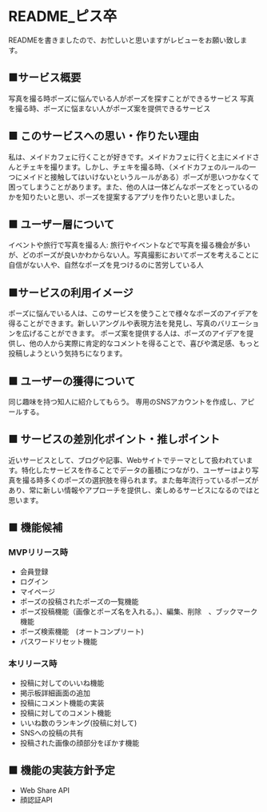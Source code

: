 # README_ピス卒

READMEを書きましたので、お忙しいと思いますがレビューをお願い致します。

## ■サービス概要
写真を撮る時ポーズに悩んでいる人がポーズを探すことができるサービス
写真を撮る時、ポーズに悩まない人がポーズ案を提供できるサービス

## ■ このサービスへの思い・作りたい理由
私は、メイドカフェに行くことが好きです。メイドカフェに行くと主にメイドさんとチェキを撮ります。しかし、チェキを撮る時、（メイドカフェのルールの一つにメイドと接触してはいけないというルールがある）ポーズが思いつかなくて困ってしまうことがあります。また、他の人は一体どんなポーズをとっているのかを知りたいと思い、ポーズを提案するアプリを作りたいと思いました。

## ■ ユーザー層について
イベントや旅行で写真を撮る人: 旅行やイベントなどで写真を撮る機会が多いが、どのポーズが良いかわからない人。写真撮影においてポーズを考えることに自信がない人や、自然なポーズを見つけるのに苦労している人

## ■サービスの利用イメージ
ポーズに悩んでいる人は、このサービスを使うことで様々なポーズのアイデアを得ることができます。新しいアングルや表現方法を発見し、写真のバリエーションを広げることができます。
ポーズ案を提供する人は、ポーズのアイデアを提供し、他の人から実際に肯定的なコメントを得ることで、喜びや満足感、もっと投稿しようという気持ちになります。

## ■ ユーザーの獲得について
同じ趣味を持つ知人に紹介してもらう。
専用のSNSアカウントを作成し、アピールする。

## ■ サービスの差別化ポイント・推しポイント
近いサービスとして、ブログや記事、Webサイトでテーマとして扱われています。特化したサービスを作ることでデータの蓄積につながり、ユーザーはより写真を撮る時多くのポーズの選択肢を得られます。また毎年流行っているポーズがあり、常に新しい情報やアプローチを提供し、楽しめるサービスになるのではと思います。

## ■ 機能候補
### MVPリリース時
- 会員登録
- ログイン
- マイページ
- ポーズの投稿されたポーズの一覧機能
- ポーズ投稿機能（画像とポーズ名を入れる。）、編集、削除　、ブックマーク機能　
- ポーズ検索機能　(オートコンプリート)
- パスワードリセット機能

### 本リリース時
- 投稿に対してのいいね機能
- 掲示板詳細画面の追加
- 投稿にコメント機能の実装
- 投稿に対してのコメント機能
- いいね数のランキング(投稿に対して)
- SNSへの投稿の共有
- 投稿された画像の顔部分をぼかす機能

## ■ 機能の実装方針予定
- Web Share API
- 顔認証API
